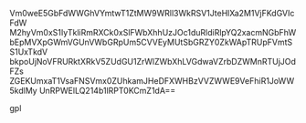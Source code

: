 Vm0weE5GbFdWWGhVYmtwT1ZtMW9WRll3WkRSV1JteHlXa2M1VjFKdGVIcFdW
M2hyVm0xS1IyTkliRmRXCk0xSlFWbXhhUzJOc1duRldiRlpYQ2xacmNGbFhW
bEpMVXpGWmVGUnVWbGRpUm5CVVEyMUtSbGRZY0ZkWApTRUpFVmtSS1UxTkdV
bkpoUjNoVFRURktXRkV5ZUdGU1ZrWlZWbXhLVGdwaVZrbDZWMnRTUjJOdFZs
ZGEKUmxaT1VsaFNSVmx0ZUhkamJHeDFXWHBzVVZWWE9VeFhiR1JoWW5kdlMy
UnRPWElLQ214b1lRPT0KCmZ1dA==

gpl